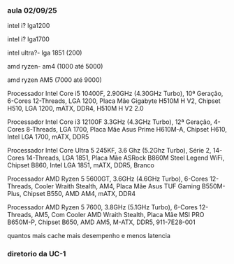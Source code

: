 ### aula 02/09/25


intel i? lga1200 

intel i? lga1700

intel ultra?- lga 1851 (200)
 
amd ryzen- am4 (1000 até 5000)

amd ryzen AM5 (7000 até 9000) 


Processador Intel Core i5 10400F, 2.90GHz (4.30GHz Turbo), 10ª Geração, 6-Cores 12-Threads, LGA 1200,
Placa Mãe Gigabyte H510M H V2, Chipset H510, LGA 1200, mATX, DDR4, H510M H V2 2.0

Processador Intel Core i3 12100F 3.3GHz (4.3GHz Turbo), 12ª Geração, 4-Cores 8-Threads, LGA 1700,
Placa Mãe Asus Prime H610M-A, Chipset H610, Intel LGA 1700, mATX, DDR5

Processador Intel Core Ultra 5 245KF, 3.6 Ghz (5.2Ghz Turbo), Série 2, 14-Cores 14-Threads, LGA 1851,
Placa Mãe ASRock B860M Steel Legend WiFi, Chipset B860, Intel LGA 1851, mATX, DDR5, Branco

Processador AMD Ryzen 5 5600GT, 3.6GHz (4.6GHz Turbo), 6-Cores 12-Threads, Cooler Wraith Stealth, AM4,
Placa Mãe Asus TUF Gaming B550M-Plus, Chipset B550, AMD AM4, mATX, DDR4

Processador AMD Ryzen 5 7600, 3.8GHz (5.1GHz Turbo), 6-Cores 12-Threads, AM5, Com Cooler AMD Wraith Stealth,
Placa Mãe MSI PRO B650M-P, Chipset B650, AMD AM5, M-ATX, DDR5, 911-7E28-001

quantos mais cache mais desempenho e menos latencia


### diretorio da UC-1 
